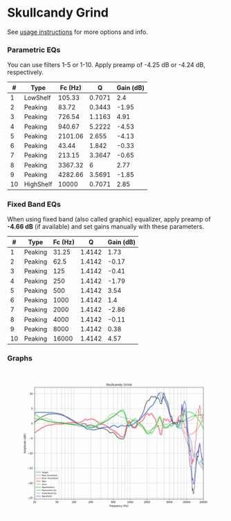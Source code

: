 # Skullcandy Grind
See [usage instructions](https://github.com/jaakkopasanen/AutoEq#usage) for more options and info.

### Parametric EQs
You can use filters 1-5 or 1-10. Apply preamp of -4.25 dB or -4.24 dB, respectively.

|   # | Type      |   Fc (Hz) |      Q |   Gain (dB) |
|-----|-----------|-----------|--------|-------------|
|   1 | LowShelf  |    105.33 | 0.7071 |        2.4  |
|   2 | Peaking   |     83.72 | 0.3443 |       -1.95 |
|   3 | Peaking   |    726.54 | 1.1163 |        4.91 |
|   4 | Peaking   |    940.67 | 5.2222 |       -4.53 |
|   5 | Peaking   |   2101.06 | 2.655  |       -4.13 |
|   6 | Peaking   |     43.44 | 1.842  |       -0.33 |
|   7 | Peaking   |    213.15 | 3.3647 |       -0.65 |
|   8 | Peaking   |   3367.32 | 6      |        2.77 |
|   9 | Peaking   |   4282.66 | 3.5691 |       -1.85 |
|  10 | HighShelf |  10000    | 0.7071 |        2.85 |

### Fixed Band EQs
When using fixed band (also called graphic) equalizer, apply preamp of **-4.66 dB** (if available) and set gains manually with these parameters.

|   # | Type    |   Fc (Hz) |      Q |   Gain (dB) |
|-----|---------|-----------|--------|-------------|
|   1 | Peaking |     31.25 | 1.4142 |        1.73 |
|   2 | Peaking |     62.5  | 1.4142 |       -0.17 |
|   3 | Peaking |    125    | 1.4142 |       -0.41 |
|   4 | Peaking |    250    | 1.4142 |       -1.79 |
|   5 | Peaking |    500    | 1.4142 |        3.54 |
|   6 | Peaking |   1000    | 1.4142 |        1.4  |
|   7 | Peaking |   2000    | 1.4142 |       -2.86 |
|   8 | Peaking |   4000    | 1.4142 |       -0.11 |
|   9 | Peaking |   8000    | 1.4142 |        0.38 |
|  10 | Peaking |  16000    | 1.4142 |        4.57 |

### Graphs
![](./Skullcandy%20Grind.png)
